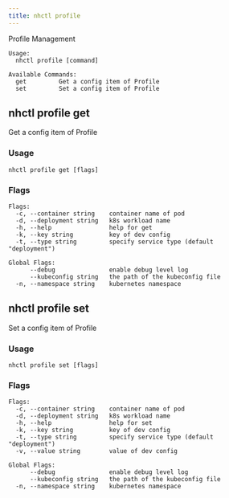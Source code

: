 ```yaml
---
title: nhctl profile
---
```


Profile Management

```
Usage:
  nhctl profile [command]

Available Commands:
  get         Get a config item of Profile
  set         Set a config item of Profile
```

## nhctl profile get

Get a config item of Profile

### Usage

```
nhctl profile get [flags]
```

### Flags

```
Flags:
  -c, --container string    container name of pod
  -d, --deployment string   k8s workload name
  -h, --help                help for get
  -k, --key string          key of dev config
  -t, --type string         specify service type (default "deployment")

Global Flags:
      --debug               enable debug level log
      --kubeconfig string   the path of the kubeconfig file
  -n, --namespace string    kubernetes namespace
```

## nhctl profile set

Set a config item of Profile

### Usage

```
nhctl profile set [flags]
```

### Flags

```
Flags:
  -c, --container string    container name of pod
  -d, --deployment string   k8s workload name
  -h, --help                help for set
  -k, --key string          key of dev config
  -t, --type string         specify service type (default "deployment")
  -v, --value string        value of dev config

Global Flags:
      --debug               enable debug level log
      --kubeconfig string   the path of the kubeconfig file
  -n, --namespace string    kubernetes namespace
```
